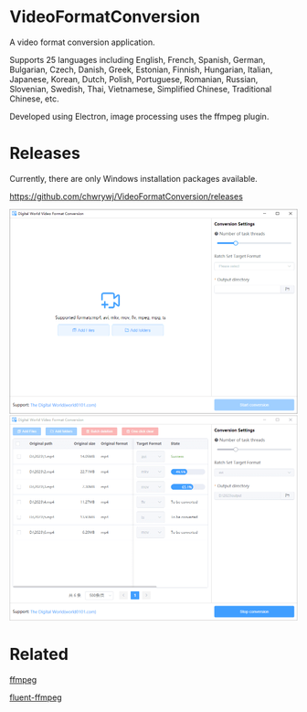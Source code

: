 # VideoFormatConversion
A video format conversion application.

Supports 25 languages including English, French, Spanish, German, Bulgarian, Czech, Danish, Greek, Estonian, Finnish, Hungarian, Italian, Japanese, Korean, Dutch, Polish, Portuguese, Romanian, Russian, Slovenian, Swedish, Thai, Vietnamese, Simplified Chinese, Traditional Chinese, etc.

Developed using Electron, image processing uses the ffmpeg plugin.

# Releases
Currently, there are only Windows installation packages available.

https://github.com/chwrywj/VideoFormatConversion/releases

![](https://github.com/chwrywj/VideoFormatConversion/blob/main/screenshot1.png)
![](https://github.com/chwrywj/VideoFormatConversion/blob/main/screenshot2.png)

# Related
[ffmpeg](https://www.ffmpeg.org/)

[fluent-ffmpeg](https://github.com/fluent-ffmpeg/node-fluent-ffmpeg)

